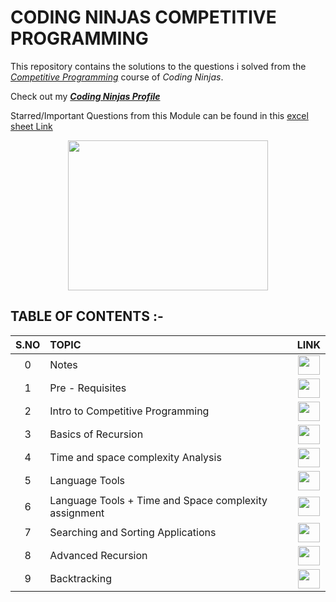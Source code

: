 # CODING NINJAS COMPETITIVE PROGRAMMING
This repository contains the solutions to the questions i solved from the [_Competitive Programming_](https://www.codingninjas.com/courses/online-competitive-programming-course) course of _Coding Ninjas_.


Check out my [___Coding Ninjas Profile___](https://profile.codingninjas.com/732ab52d-7583-4d10-93e9-a40a49f3e17d?_ga=2.65372653.272200348.1599381881-1893065035.1585576439)

Starred/Important Questions from this Module can be found in this [excel sheet Link](https://docs.google.com/spreadsheets/d/1kTB4zQ8LSf11ghMC15bR35jTq7GNo0bTUI-SeTaM0G0/edit?usp=sharing)
 
 <p align="center">
  <img width="320" height="240" src="https://media.giphy.com/media/dg4FyS0sWrdv2/giphy.gif">
</p>


## TABLE OF CONTENTS :-
 
 | __S.NO__  | __TOPIC__ | __LINK__ | 
 | :--: | :-- | :--: | 
 | 0 | Notes | [<img width="35" height="31" src="https://img.icons8.com/wired/64/000000/add-rule.png"/>](https://github.com/maverickInPyjamas/Coding-Ninjas-Competitive-Programming/tree/main/Notes) | 
 | 1 | Pre - Requisites | [<img width="35" height="31" src="https://img.icons8.com/doodle/48/000000/console--v2.png"/>](https://github.com/maverickInPyjamas/Coding-Ninjas-Competitive-Programming/tree/main/1.%20Pre%20-%20requisites) | 
 | 2 | Intro to Competitive Programming | [<img width="35" height="31" src="https://img.icons8.com/doodle/48/000000/console--v2.png"/>](https://github.com/maverickInPyjamas/Coding-Ninjas-Competitive-Programming/tree/main/2.%20Intro%20To%20Competitive%20Programming) | 
 | 3 | Basics of Recursion | [<img width="35" height="31" src="https://img.icons8.com/doodle/48/000000/console--v2.png"/>](https://github.com/maverickInPyjamas/Coding-Ninjas-Competitive-Programming/tree/main/3.%20Basics%20of%20Recursion) | 
 | 4 | Time and space complexity Analysis | [<img width="35" height="31" src="https://img.icons8.com/doodle/48/000000/console--v2.png"/>](https://github.com/maverickInPyjamas/Coding-Ninjas-Competitive-Programming/tree/main/4.%20Time%20and%20Space%20Complexity%20Analysis) | 
 | 5 | Language Tools | [<img width="35" height="31" src="https://img.icons8.com/doodle/48/000000/console--v2.png"/>](https://github.com/maverickInPyjamas/Coding-Ninjas-Competitive-Programming/tree/main/5.%20Language%20Tools) | 
 | 6 | Language Tools + Time and Space complexity assignment | [<img width="35" height="31" src="https://img.icons8.com/doodle/48/000000/console--v2.png"/>](https://github.com/maverickInPyjamas/Coding-Ninjas-Competitive-Programming/tree/main/6.%20Language%20Tools%20%2B%20Time%20and%20Space%20Complexity%20Analysis) | 
 | 7 | Searching and Sorting Applications | [<img width="35" height="31" src="https://img.icons8.com/doodle/48/000000/console--v2.png"/>](https://github.com/maverickInPyjamas/Coding-Ninjas-Competitive-Programming/tree/main/7.%20Searching%20and%20Sorting%20Applications) | 
 | 8 | Advanced Recursion | [<img width="35" height="31" src="https://img.icons8.com/doodle/48/000000/console--v2.png"/>]( https://github.com/maverickInPyjamas/Coding-Ninjas-Competitive-Programming/tree/main/8.%20Advanced%20Recursion) | 
 | 9 | Backtracking | [<img width="35" height="31" src="https://img.icons8.com/doodle/48/000000/console--v2.png"/>](https://github.com/maverickInPyjamas/Coding-Ninjas-Competitive-Programming/tree/main/9.%20Backtracking) | 
 
 
 
 

 


 
